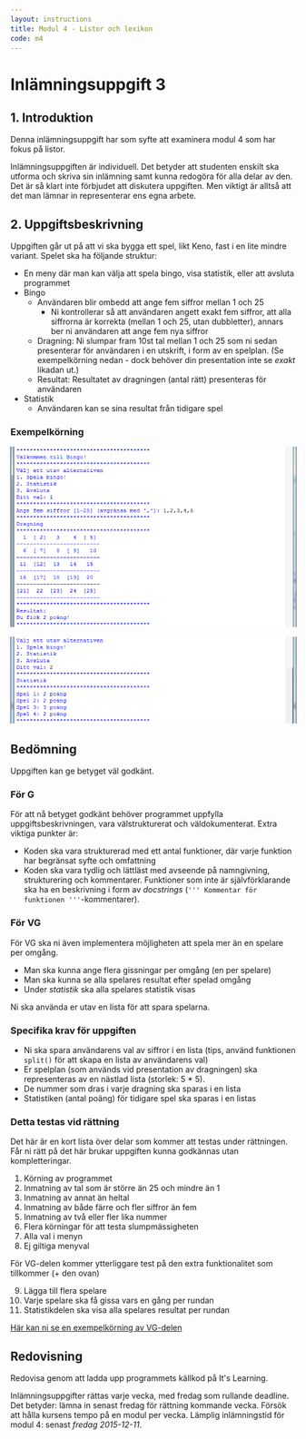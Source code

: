 ```yaml
---
layout: instructions
title: Modul 4 - Listor och lexikon
code: m4
---
```


# Inlämningsuppgift 3

## 1. Introduktion

Denna inlämningsuppgift har som syfte att examinera modul 4 som har fokus på listor.

Inlämningsuppgiften är individuell. Det betyder att studenten enskilt ska utforma och skriva sin inlämning samt kunna redogöra för alla delar av den. Det är så klart inte förbjudet att diskutera uppgiften. Men viktigt är alltså att det man lämnar in representerar ens egna arbete.

## 2. Uppgiftsbeskrivning

Uppgiften går ut på att vi ska bygga ett spel, likt Keno, fast i en lite mindre variant. Spelet ska ha följande struktur:

- En meny där man kan välja att spela bingo, visa statistik, eller att avsluta programmet
- Bingo
    - Användaren blir ombedd att ange fem siffror mellan 1 och 25
        - Ni kontrollerar så att användaren angett exakt fem siffror, att alla siffrorna är korrekta (mellan 1 och 25, utan dubbletter), annars ber ni användaren att ange fem nya siffror
    - Dragning: Ni slumpar fram 10st tal mellan 1 och 25 som ni sedan presenterar för användaren i en utskrift, i form av en spelplan. (Se exempelkörning nedan - dock behöver din presentation inte se *exakt* likadan ut.)
    - Resultat: Resultatet av dragningen (antal rätt) presenteras för användaren
- Statistik
    - Användaren kan se sina resultat från tidigare spel

### Exempelkörning

![Idle](images/idle.png)

![Idle](images/idle2.png)

## Bedömning

Uppgiften kan ge betyget väl godkänt.

### För G

För att nå betyget godkänt behöver programmet uppfylla uppgiftsbeskrivningen, vara välstrukturerat och väldokumenterat. Extra viktiga punkter är:

- Koden ska vara strukturerad med ett antal funktioner, där varje funktion har begränsat syfte och omfattning
- Koden ska vara tydlig och lättläst med avseende på namngivning, strukturering och kommentarer. Funktioner som inte är självförklarande ska ha en beskrivning i form av _docstrings_ (`''' Kommentar för funktionen '''`-kommentarer).

### För VG

För VG ska ni även implementera möjligheten att spela mer än en spelare per omgång.

- Man ska kunna ange flera gissningar per omgång (en per spelare)
- Man ska kunna se alla spelares resultat efter spelad omgång
- Under *statistik* ska alla spelares statistik visas

Ni ska använda er utav en lista för att spara spelarna.

### Specifika krav för uppgiften

- Ni ska spara användarens val av siffror i en lista (tips, använd funktionen `split()` för att skapa en lista av användarens val)
- Er spelplan (som används vid presentation av dragningen) ska representeras av en nästlad lista (storlek: 5 * 5).
- De nummer som dras i varje dragning ska sparas i en lista
- Statistiken (antal poäng) för tidigare spel ska sparas i en listas

### Detta testas vid rättning

Det här är en kort lista över delar som kommer att testas under rättningen. Får ni rätt på det här brukar uppgiften kunna godkännas utan kompletteringar.

1. Körning av programmet
2. Inmatning av tal som är större än 25 och mindre än 1
3. Inmatning av annat än heltal
4. Inmatning av både färre och fler siffror än fem
5. Inmatning av två eller fler lika nummer
6. Flera körningar för att testa slumpmässigheten
7. Alla val i menyn
8. Ej giltiga menyval

För VG-delen kommer ytterliggare test på den extra funktionalitet som tillkommer (+ den ovan)

9. Lägga till flera spelare
10. Varje spelare ska få gissa vars en gång per rundan
11. Statistikdelen ska visa alla spelares resultat per rundan

[Här kan ni se en exempelkörning av VG-delen](images/result_vg_bingo.png)

## Redovisning

Redovisa genom att ladda upp programmets källkod på It's Learning.

Inlämningsuppgifter rättas varje vecka, med fredag som rullande deadline. Det betyder: lämna in senast fredag för rättning kommande vecka. Försök att hålla kursens tempo på en modul per vecka. Lämplig inlämningstid för modul 4: senast _fredag 2015-12-11_.
